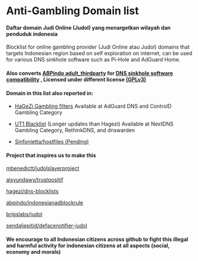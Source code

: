 # Anti-Gambling Domain list
#### Daftar domain Judi Online (Judol) yang menargetkan wilayah dan penduduk indonesia

Blocklist for online gambling provider (Judi Online atau Judol) domains that targets Indonesian region based on self exploration on internet, can be used for various DNS sinkhole software such as Pi-Hole and AdGuard Home.

#### Also converts [ABPindo adult_thirdparty](https://github.com/ABPindo/indonesianadblockrules/blob/master/src/adult/adult_thirdparty.txt) for [DNS sinkhole software compatibility](https://github.com/arfshl/anti-gambling-domains/raw/main/abpindo/abpindo_adult_thirdparty.txt) , Licensed under different license [(GPLv3)](https://github.com/arfshl/anti-gambling-domains/raw/main/abpindo/gplv3.txt)

#### Domain in this list also reported in:

- [HaGeZi Gambling filters](https://github.com/hagezi/dns-blocklists?tab=readme-ov-file#slot_machine-gambling---protects-against-gambling-content-) Available at AdGuard DNS and ControlD Gambling Category

- [UT1 Blacklist](https://github.com/olbat/ut1-blacklists)  (Longer updates than Hagezi) Available at NextDNS Gambling Category, RethinkDNS, and dnswarden

- [Sinfonietta/hostfiles (Pending)](https://github.com/Sinfonietta/hostfiles)

#### Project that inspires us to make this

[mbenedictt/judolslayerproject](https://github.com/MBenedictt/JudolSlayerProject)

[alsyundawy/trustpositif](https://github.com/alsyundawy/trustpositif)

[hagezi/dns-blocklists](https://github.com/hagezi/dns-blocklists)

[abpindo/indonesianadblockrule](https://github.com/abpindo/indonesianadblockrules)

[brigslabs/judol](https://github.com/BrigsLabs/judol)

[sendaljepitid/defacenotifier-judol](https://github.com/sendaljepitid/DefaceNotifier-judol)


#### We encourage to all Indonesian citizens across github to fight this illegal and harmful activity for indonesian citizens at all aspects (social, economy and morals)
